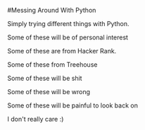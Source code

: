 #Messing Around With Python

Simply trying different things with Python.

Some of these will be of personal interest

Some of these are from Hacker Rank.

Some of these from Treehouse

Some of these will be shit

Some of these will be wrong

Some of these will be painful to look back on

I don't really care :)